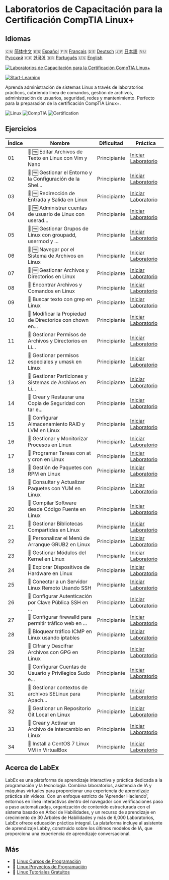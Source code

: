 # Laboratorios de Capacitación para la Certificación CompTIA Linux+

## Idiomas

🇨🇳 [简体中文](README_zh.md) 🇪🇸 [Español](README_es.md) 🇫🇷 [Français](README_fr.md) 🇩🇪 [Deutsch](README_de.md) 🇯🇵 [日本語](README_ja.md) 🇷🇺 [Русский](README_ru.md) 🇰🇷 [한국어](README_ko.md) 🇧🇷 [Português](README_pt.md) 🇺🇸 [English](README.md) 

[![Laboratorios de Capacitación para la Certificación CompTIA Linux+](https://cover-creator.labex.io/comptia-linux-plus-training-labs.png?lang=es)](https://labex.io/es/courses/comptia-linux-plus-training-labs)

[![Start-Learning](https://img.shields.io/badge/Start-Learning-whitesmoke?style=for-the-badge)](https://labex.io/es/courses/comptia-linux-plus-training-labs)

Aprenda administración de sistemas Linux a través de laboratorios prácticos, cubriendo línea de comandos, gestión de archivos, administración de usuarios, seguridad, redes y mantenimiento. Perfecto para la preparación de la certificación CompTIA Linux+.

![Linux](https://img.shields.io/badge/Linux-whitesmoke?style=for-the-badge&logo=linux)
![CompTIA](https://img.shields.io/badge/CompTIA-whitesmoke?style=for-the-badge&logo=comptia)
![Certification](https://img.shields.io/badge/Certification-whitesmoke?style=for-the-badge&logo=certification)


## Ejercicios

|   Índice | Nombre                                                      | Dificultad   | Práctica                                                                                                                                                   |
|----------|-------------------------------------------------------------|--------------|------------------------------------------------------------------------------------------------------------------------------------------------------------|
|       01 | 📖 🆓 Editar Archivos de Texto en Linux con Vim y Nano      | Principiante | <a target='_blank' href='https://labex.io/es/tutorials/comptia-edit-text-files-in-linux-with-vim-and-nano-591076'>Iniciar Laboratorio</a>                  |
|       02 | 📖 🆓 Gestionar el Entorno y la Configuración de la Shel... | Principiante | <a target='_blank' href='https://labex.io/es/tutorials/comptia-manage-shell-environment-and-configuration-in-linux-590838'>Iniciar Laboratorio</a>         |
|       03 | 📖 🆓 Redirección de Entrada y Salida en Linux              | Principiante | <a target='_blank' href='https://labex.io/es/tutorials/comptia-redirecting-input-and-output-in-linux-590840'>Iniciar Laboratorio</a>                       |
|       04 | 📖 🆓 Administrar cuentas de usuario de Linux con userad... | Principiante | <a target='_blank' href='https://labex.io/es/tutorials/comptia-manage-linux-user-accounts-with-useradd-usermod-and-userdel-590837'>Iniciar Laboratorio</a> |
|       05 | 📖 🆓 Gestionar Grupos de Linux con groupadd, usermod y ... | Principiante | <a target='_blank' href='https://labex.io/es/tutorials/comptia-manage-linux-groups-with-groupadd-usermod-and-groupdel-590836'>Iniciar Laboratorio</a>      |
|       06 | 📖 🆓 Navegar por el Sistema de Archivos en Linux           | Principiante | <a target='_blank' href='https://labex.io/es/tutorials/comptia-navigate-the-filesystem-in-linux-590971'>Iniciar Laboratorio</a>                            |
|       07 | 📖 🆓 Gestionar Archivos y Directorios en Linux             | Principiante | <a target='_blank' href='https://labex.io/es/tutorials/comptia-manage-files-and-directories-in-linux-590835'>Iniciar Laboratorio</a>                       |
|       08 | 📖  Encontrar Archivos y Comandos en Linux                  | Principiante | <a target='_blank' href='https://labex.io/es/tutorials/comptia-find-files-and-commands-in-linux-590834'>Iniciar Laboratorio</a>                            |
|       09 | 📖  Buscar texto con grep en Linux                          | Principiante | <a target='_blank' href='https://labex.io/es/tutorials/comptia-search-text-with-grep-in-linux-590841'>Iniciar Laboratorio</a>                              |
|       10 | 📖  Modificar la Propiedad de Directorios con chown en...   | Principiante | <a target='_blank' href='https://labex.io/es/tutorials/comptia-modify-directory-ownership-with-chown-in-linux-590847'>Iniciar Laboratorio</a>              |
|       11 | 📖  Gestionar Permisos de Archivos y Directorios en Li...   | Principiante | <a target='_blank' href='https://labex.io/es/tutorials/comptia-manage-file-and-directory-permissions-in-linux-590844'>Iniciar Laboratorio</a>              |
|       12 | 📖  Gestionar permisos especiales y umask en Linux          | Principiante | <a target='_blank' href='https://labex.io/es/tutorials/linux-manage-special-permissions-and-umask-in-linux-590846'>Iniciar Laboratorio</a>                 |
|       13 | 📖  Gestionar Particiones y Sistemas de Archivos en Li...   | Principiante | <a target='_blank' href='https://labex.io/es/tutorials/comptia-manage-linux-partitions-and-filesystems-590845'>Iniciar Laboratorio</a>                     |
|       14 | 📖  Crear y Restaurar una Copia de Seguridad con tar e...   | Principiante | <a target='_blank' href='https://labex.io/es/tutorials/comptia-create-and-restore-a-backup-with-tar-in-linux-590843'>Iniciar Laboratorio</a>               |
|       15 | 📖  Configurar Almacenamiento RAID y LVM en Linux           | Principiante | <a target='_blank' href='https://labex.io/es/tutorials/comptia-configure-raid-and-lvm-storage-in-linux-590842'>Iniciar Laboratorio</a>                     |
|       16 | 📖  Gestionar y Monitorizar Procesos en Linux               | Principiante | <a target='_blank' href='https://labex.io/es/tutorials/comptia-manage-and-monitor-linux-processes-590864'>Iniciar Laboratorio</a>                          |
|       17 | 📖  Programar Tareas con at y cron en Linux                 | Principiante | <a target='_blank' href='https://labex.io/es/tutorials/comptia-schedule-tasks-with-at-and-cron-in-linux-590870'>Iniciar Laboratorio</a>                    |
|       18 | 📖  Gestión de Paquetes con RPM en Linux                    | Principiante | <a target='_blank' href='https://labex.io/es/tutorials/rhel-managing-packages-with-rpm-in-linux-590868'>Iniciar Laboratorio</a>                            |
|       19 | 📖  Consultar y Actualizar Paquetes con YUM en Linux        | Principiante | <a target='_blank' href='https://labex.io/es/tutorials/rhel-query-and-update-packages-with-yum-in-linux-590869'>Iniciar Laboratorio</a>                    |
|       20 | 📖  Compilar Software desde Código Fuente en Linux          | Principiante | <a target='_blank' href='https://labex.io/es/tutorials/comptia-build-software-from-source-code-in-linux-590853'>Iniciar Laboratorio</a>                    |
|       21 | 📖  Gestionar Bibliotecas Compartidas en Linux              | Principiante | <a target='_blank' href='https://labex.io/es/tutorials/comptia-manage-shared-libraries-in-linux-590867'>Iniciar Laboratorio</a>                            |
|       22 | 📖  Personalizar el Menú de Arranque GRUB2 en Linux         | Principiante | <a target='_blank' href='https://labex.io/es/tutorials/comptia-customize-the-grub2-boot-menu-in-linux-590859'>Iniciar Laboratorio</a>                      |
|       23 | 📖  Gestionar Módulos del Kernel en Linux                   | Principiante | <a target='_blank' href='https://labex.io/es/tutorials/comptia-manage-kernel-modules-in-linux-590865'>Iniciar Laboratorio</a>                              |
|       24 | 📖  Explorar Dispositivos de Hardware en Linux              | Principiante | <a target='_blank' href='https://labex.io/es/tutorials/comptia-explore-hardware-devices-in-linux-590861'>Iniciar Laboratorio</a>                           |
|       25 | 📖  Conectar a un Servidor Linux Remoto Usando SSH          | Principiante | <a target='_blank' href='https://labex.io/es/tutorials/linux-connect-to-a-remote-linux-server-using-ssh-590857'>Iniciar Laboratorio</a>                    |
|       26 | 📖  Configurar Autenticación por Clave Pública SSH en ...   | Principiante | <a target='_blank' href='https://labex.io/es/tutorials/comptia-configure-ssh-public-key-authentication-in-linux-590855'>Iniciar Laboratorio</a>            |
|       27 | 📖  Configurar firewalld para permitir tráfico web en ...   | Principiante | <a target='_blank' href='https://labex.io/es/tutorials/comptia-configure-firewalld-to-allow-web-traffic-in-linux-590854'>Iniciar Laboratorio</a>           |
|       28 | 📖  Bloquear tráfico ICMP en Linux usando iptables          | Principiante | <a target='_blank' href='https://labex.io/es/tutorials/comptia-block-icmp-traffic-in-linux-using-iptables-590852'>Iniciar Laboratorio</a>                  |
|       29 | 📖  Cifrar y Descifrar Archivos con GPG en Linux            | Principiante | <a target='_blank' href='https://labex.io/es/tutorials/comptia-encrypt-and-decrypt-files-with-gpg-in-linux-590860'>Iniciar Laboratorio</a>                 |
|       30 | 📖  Configurar Cuentas de Usuario y Privilegios Sudo e...   | Principiante | <a target='_blank' href='https://labex.io/es/tutorials/comptia-configure-user-accounts-and-sudo-privileges-in-linux-590856'>Iniciar Laboratorio</a>        |
|       31 | 📖  Gestionar contextos de archivos SELinux para Apach...   | Principiante | <a target='_blank' href='https://labex.io/es/tutorials/comptia-manage-selinux-file-contexts-for-apache-in-linux-590866'>Iniciar Laboratorio</a>            |
|       32 | 📖  Gestionar un Repositorio Git Local en Linux             | Principiante | <a target='_blank' href='https://labex.io/es/tutorials/comptia-manage-a-local-git-repository-in-linux-590863'>Iniciar Laboratorio</a>                      |
|       33 | 📖  Crear y Activar un Archivo de Intercambio en Linux      | Principiante | <a target='_blank' href='https://labex.io/es/tutorials/comptia-create-and-activate-a-swap-file-in-linux-590858'>Iniciar Laboratorio</a>                    |
|       34 | 📖  Install a CentOS 7 Linux VM in VirtualBox               | Principiante | <a target='_blank' href='https://labex.io/es/tutorials/comptia-install-a-centos-7-linux-vm-in-virtualbox-590862'>Iniciar Laboratorio</a>                   |

## Acerca de LabEx

LabEx es una plataforma de aprendizaje interactiva y práctica dedicada a la programación y la tecnología. Combina laboratorios, asistencia de IA y máquinas virtuales para proporcionar una experiencia de aprendizaje práctica sin videos. Con un enfoque estricto de 'Aprender Haciendo', entornos en línea interactivos dentro del navegador con verificaciones paso a paso automatizadas, organización de contenido estructurada con el sistema basado en Árbol de Habilidades, y un recurso de aprendizaje en crecimiento de 30 Árboles de Habilidades y más de 6,000 Laboratorios, LabEx ofrece educación práctica integral. La plataforma incluye al asistente de aprendizaje Labby, construido sobre los últimos modelos de IA, que proporciona una experiencia de aprendizaje conversacional.

## Más

- 🔗 [Linux Cursos de Programación](https://github.com/labex-labs/awesome-programming-courses)
- 🔗 [Linux Proyectos de Programación](https://github.com/labex-labs/awesome-programming-projects)
- 🔗 [Linux Tutoriales Gratuitos](https://github.com/labex-labs/linux-free-tutorials)

